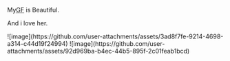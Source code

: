 <!DOCTYPE html>
<html>
<body>

<p>My<abbr title="World Health Organization">GF</abbr> is Beautiful.</p>

<p>And i love her.</p>

</body>
</html>
![image](https://github.com/user-attachments/assets/3ad8f7fe-9214-4698-a314-c44d19f24994)
![image](https://github.com/user-attachments/assets/92d969ba-b4ec-44b5-895f-2c01feab1bcd)
